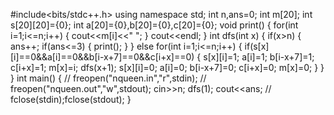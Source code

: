 #include<bits/stdc++.h>
using namespace std;
int n,ans=0;
int m[20];
int s[20][20]={0};
int a[20]={0},b[20]={0},c[20]={0};
void print()
{
	for(int i=1;i<=n;i++)
	{
		cout<<m[i]<<" ";
	} 
	cout<<endl;
}
int dfs(int x)
{
	if(x>n)
	{
		ans++;
		if(ans<=3)
		{
			print();
		}
	}
	else
	for(int i=1;i<=n;i++)
	{
		if(s[x][i]==0&&a[i]==0&&b[i-x+7]==0&&c[i+x]==0)
		{
			s[x][i]=1;
			a[i]=1;
			b[i-x+7]=1;
			c[i+x]=1;
			m[x]=i;
			dfs(x+1);
			s[x][i]=0;
			a[i]=0;
			b[i-x+7]=0;
			c[i+x]=0;
			m[x]=0;
		}
	}
}
int main()
{
//	freopen("nqueen.in","r",stdin);
//	freopen("nqueen.out","w",stdout);
	cin>>n;
	dfs(1);
	cout<<ans;
//	fclose(stdin);fclose(stdout);
}